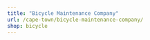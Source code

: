 ```yaml
---
title: "Bicycle Maintenance Company"
url: /cape-town/bicycle-maintenance-company/
shop: bicycle
---
```


